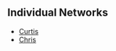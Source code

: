 ## Individual Networks
- [Curtis](https://curtlh.github.io/network_viz/ego_networks/curtis.html)
- [Chris](https://curtlh.github.io/network_viz/ego_networks/chris.html)
